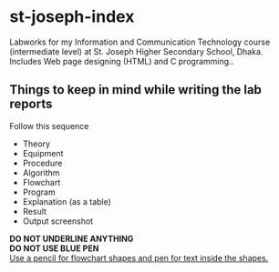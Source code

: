 # st-joseph-index
Labworks for my Information and Communication Technology course (intermediate level) at St. Joseph Higher Secondary School, Dhaka. Includes Web page designing (HTML) and C programming..

## Things to keep in mind while writing the lab reports
Follow this sequence 
- Theory
- Equipment
- Procedure 
- Algorithm 
- Flowchart
- Program
- Explanation (as a table)
- Result
- Output screenshot

**DO NOT UNDERLINE ANYTHING** <br>
**DO NOT USE BLUE PEN** <br>
<ins> Use a pencil for flowchart shapes and pen for text inside the shapes. <ins>

